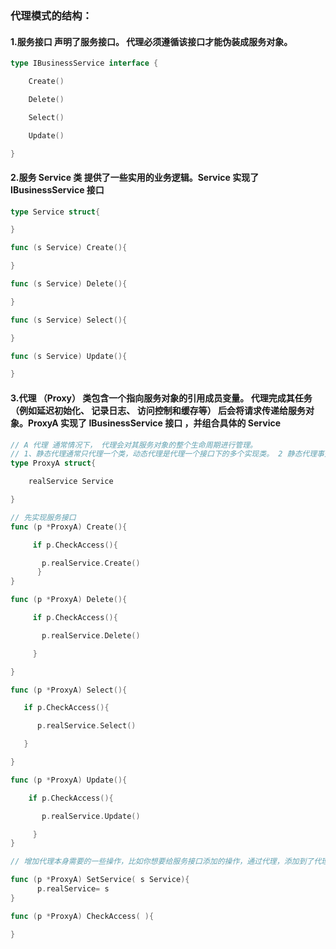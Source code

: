 ### 代理模式的结构：

#### 1.服务接口 声明了服务接口。 代理必须遵循该接口才能伪装成服务对象。

```go
type IBusinessService interface {

    Create()

    Delete()

    Select()

    Update()

}

```

#### 2.服务 Ser­vice 类 提供了一些实用的业务逻辑。Service 实现了 IBusinessService 接口

```go
type Service struct{

}

func (s Service) Create(){

}

func (s Service) Delete(){

}

func (s Service) Select(){

}

func (s Service) Update(){

}

```

#### 3.代理 （Proxy） 类包含一个指向服务对象的引用成员变量。 代理完成其任务 （例如延迟初始化、 记录日志、 访问控制和缓存等） 后会将请求传递给服务对象。ProxyA 实现了 IBusinessService 接口 ，并组合具体的 Service

```go
// A 代理 通常情况下， 代理会对其服务对象的整个生命周期进行管理。
// 1、静态代理通常只代理一个类，动态代理是代理一个接口下的多个实现类。 2 静态代理事先知道要代理的是什么，而动态代理不知道要代理什么东西，只有在运行时才知道。
type ProxyA struct{

    realService Service

}

// 先实现服务接口
func (p *ProxyA) Create(){

     if p.CheckAccess(){

       p.realService.Create()
      }
}

func (p *ProxyA) Delete(){

     if p.CheckAccess(){

       p.realService.Delete()

     }

}

func (p *ProxyA) Select(){

   if p.CheckAccess(){

      p.realService.Select()

   }

}

func (p *ProxyA) Update(){

    if p.CheckAccess(){

       p.realService.Update()

     }
}

// 增加代理本身需要的一些操作，比如你想要给服务接口添加的操作，通过代理，添加到了代理身上

func (p *ProxyA) SetService( s Service){
      p.realService= s
}

func (p *ProxyA) CheckAccess( ){

}

```
